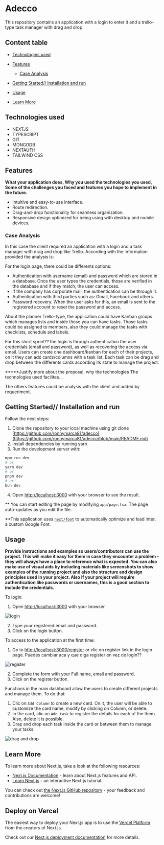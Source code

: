 # Adecco

This repository contains an application with a login to enter it and a trello-type task manager with drag and drop.

## Content table

- [Technologies used](#Technologies-used)

- [Features](#Features)

  - [Case Analysis](#Case-Analysis)

- [Getting Started// Installation and run](#Getting-Started-/-/-Installation-and-run)

- [Usage](#Usage)

- [Learn More](#Learn-More)

## Technologies used

- NEXTJS
- TYPESCRIPT
- GIT
- MONGODB
- NEXTAUTH
- TAILWIND CSS

## Features

**What your application does,
Why you used the technologies you used,
Some of the challenges you faced and features you hope to implement in the future.**

- Intuitive and easy-to-use interface.
- Route redirection.
- Drag-and-drop functionality for seamless organization.
- Responsive design optimized for being using with desktop and mobile devices.

### Case Analysis

In this case the client required an application with a login and a task manager with drag and drop like Trello. According with the information provided the analysis is:

For the login page, there could be differents options:
- Authentication with username (email) and password which are stored in a database. Once the user types the credentials, those are verified in the database and if they match, the user can access.
- If the company has corporate mail, the authentication can be through it.
- Authentication with third parties such as: Gmail, Facebook and others.
- Password recovery. When the user asks for this, an email is sent to the registered account to reset the password and access.

About the planner Trello-type, the application could have Kanban groups which manages lists and inside those you can have tasks. Those tasks could be assigned to members, also they could manage the tasks with checklists, schedule and labels.

For this short sprint?? the login is through authentication the user credentials (email and password), as well as recovering the access via email. Users can create one dashboard/kanban for each of their projects, on it they can add cards/columns with a task list. Each task can be drag and drop between the differents cards according its state to manage the project. 

*****Justify more about the proposal, why the technologies
The technologies used facilites...

The others features could be analysis with the client and added by requeriment.

## Getting Started// Installation and run

Follow the next steps:

1. Clone the repository to your local machine using git clone [https://github.com/ronnymarca81/adecco](https://github.com/ronnymarca81/adecco/blob/main/README.md)
2. Install dependencies by running yarn
3. Run the development server with:

```bash
npm run dev
# or
yarn dev
# or
pnpm dev
# or
bun dev
```

4. Open [http://localhost:3000](http://localhost:3000) with your browser to see the result.

** You can start editing the page by modifying `app/page.tsx`. The page auto-updates as you edit the file.

**This application uses [`next/font`](https://nextjs.org/docs/basic-features/font-optimization) to automatically optimize and load Inter, a custom Google Font.

## Usage

**Provide instructions and examples so users/contributors can use the project. This will make it easy for them in case they encounter a problem – they will always have a place to reference what is expected.
You can also make use of visual aids by including materials like screenshots to show examples of the running project and also the structure and design principles used in your project.
Also if your project will require authentication like passwords or usernames, this is a good section to include the credentials.**

To login:
1. Open [http://localhost:3000](http://localhost:3000) with your browser

![login](https://github.com/ronnymarca81/adecco/assets/107527808/a4e88bdf-b53d-4174-a943-0ceb0f9f90aa)

2. Type your registered email and password.
3. Click on the login button.

To access to the application at the first time:
1. Go to [http://localhost:3000/register](http://localhost:3000/register) or clic on register link in the login page. Puedes cambiar aca y que diga register en vez de login??

![register](https://github.com/ronnymarca81/adecco/assets/107527808/8a456ca8-b630-4648-8038-0834c153bda7)

2. Complete the form with your Full name, email and password.
3. Click on the register button.

Functions in the main dashboard allow the users to create different projects and manage them. To do that:

1. Clic on `Add Column` to create a new card. On it, the user will be able to customize the card name, modify by clicking on Column, or delete.
2. In the card, clic on `Add task` to register the details for each of the them. Also, delete it is possible.
3. Drap and drop each task inside the card or between them to manage your tasks. 

![drag and drop](https://github.com/ronnymarca81/adecco/assets/107527808/bfe11e98-9ade-4e68-a59f-79fca3bde117)


## Learn More

To learn more about Next.js, take a look at the following resources:

- [Next.js Documentation](https://nextjs.org/docs) - learn about Next.js features and API.
- [Learn Next.js](https://nextjs.org/learn) - an interactive Next.js tutorial.

You can check out [the Next.js GitHub repository](https://github.com/vercel/next.js/) - your feedback and contributions are welcome!

## Deploy on Vercel

The easiest way to deploy your Next.js app is to use the [Vercel Platform](https://vercel.com/new?utm_medium=default-template&filter=next.js&utm_source=create-next-app&utm_campaign=create-next-app-readme) from the creators of Next.js.

Check out our [Next.js deployment documentation](https://nextjs.org/docs/deployment) for more details.
